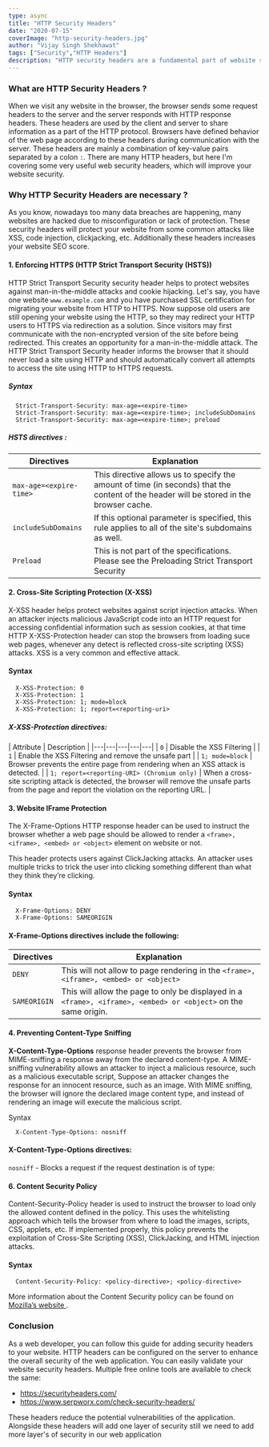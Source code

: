 ```yaml
---
type: async
title: "HTTP Security Headers"
date: "2020-07-15"
coverImage: "http-security-headers.jpg"
author: "Vijay Singh Shekhawat"
tags: ["Security","HTTP Headers"]
description: "HTTP security headers are a fundamental part of website security. Upon implementation, they protect you against the types of attacks that your site is most likely to come across. These headers protect against XSS, code injection, clickjacking, etc. This article explains most commonly used HTTP headers in context to application security"
---
```


### What are HTTP Security Headers ? 

When we visit any website in the browser, the browser sends some request headers to the server and the server responds with HTTP response headers. These headers are used by the client and server to share information as a part of the HTTP protocol. Browsers have defined behavior of the web page according to these headers during communication with the server. These headers are mainly a combination of key-value pairs separated by a colon `:`. There are many HTTP headers, but here I'm covering some very useful web security headers, which will improve your website security. 

### Why HTTP Security Headers are necessary ? 
As you know, nowadays too many data breaches are happening, many websites are hacked due to misconfiguration or lack of protection. These security headers will protect your website from some common attacks like XSS, code injection, clickjacking, etc. Additionally these headers increases your website SEO score.

#### 1. Enforcing HTTPS (HTTP Strict Transport Security (HSTS))
HTTP Strict Transport Security security header helps to protect websites against man-in-the-middle attacks and cookie hijacking. Let's say, you have one website `www.example.com` and you have purchased SSL certification for migrating your website from HTTP to HTTPS. Now suppose old users are still opening your website using the HTTP, so they may redirect your HTTP users to HTTPS via redirection as a solution. Since visitors may first communicate with the non-encrypted version of the site before being redirected. This creates an opportunity for a man-in-the-middle attack. The HTTP Strict Transport Security header informs the browser that it should never load a site using HTTP and should automatically convert all attempts to access the site using HTTP to HTTPS requests.

##### Syntax
  ```
    Strict-Transport-Security: max-age=<expire-time>
    Strict-Transport-Security: max-age=<expire-time>; includeSubDomains
    Strict-Transport-Security: max-age=<expire-time>; preload
  ```
##### HSTS directives :

|  Directives | Explanation   |  
|---|---|
|`max-age=<expire-time>` | This directive allows us to specify the amount of time (in seconds) that the content of the header will be stored in the browser cache. |
| `includeSubDomains`  | If this optional parameter is specified, this rule applies to all of the site's subdomains as well. | 
|  `Preload` | This is not part of the specifications. Please see the Preloading Strict Transport Security | 

#### 2. Cross-Site Scripting Protection (X-XSS)
X-XSS header helps protect websites against script injection attacks. When an attacker injects malicious JavaScript code into an HTTP request for accessing confidential information such as session cookies, at that time HTTP X-XSS-Protection header can stop the browsers from loading suce web pages, whenever any detect is reflected cross-site scripting (XSS) attacks. XSS is a very common and effective attack.

#### Syntax
  ```
    X-XSS-Protection: 0 
    X-XSS-Protection: 1 
    X-XSS-Protection: 1; mode=block 
    X-XSS-Protection: 1; report=<reporting-uri>
  ```
##### X-XSS-Protection directives:

| Attribute | Description |
|---|---|---|---|---|
| `0`  |  Disable the XSS Filtering | 
| `1`  |  Enable the XSS Filtering and remove the unsafe part | 
| `1; mode=block`  |  Browser prevents the entire page from rendering when an XSS attack is detected. | 
| `1; report=<reporting-URI> (Chromium only)`  | When a cross-site scripting attack is detected, the browser will remove the unsafe parts from the page and report the violation on the reporting URL. |  

#### 3. Website IFrame Protection
The X-Frame-Options HTTP response header can be used to instruct the browser whether a web page should be allowed to render a `<frame>, <iframe>, <embed> or <object>`  element on website or not.

This header protects users against ClickJacking attacks. An attacker uses multiple tricks to trick the user into clicking something different than what they think they’re clicking.

#### Syntax
  ```
    X-Frame-Options: DENY 
    X-Frame-Options: SAMEORIGIN
  ```
#### X-Frame-Options directives include the following:

|  Directives | Explanation   |  
|---|---|
|`DENY` |  This will not allow to page rendering in the `<frame>, <iframe>, <embed> or <object>`|
| `SAMEORIGIN` | This will allow the page to only be displayed in a `<frame>, <iframe>, <embed> or <object>` on the same origin. | 

#### 4. Preventing Content-Type Sniffing
**X-Content-Type-Options** response header prevents the browser from MIME-sniffing a response away from the declared content-type. A MIME-sniffing vulnerability allows an attacker to inject a malicious resource, such as a malicious executable script, Suppose an attacker changes the response for an innocent resource, such as an image. With MIME sniffing, the browser will ignore the declared image content type, and instead of rendering an image will execute the malicious script. 
 
Syntax 
  ``` 
    X-Content-Type-Options: nosniff 
  ```

#### X-Content-Type-Options directives:
  
`nosniff` - Blocks a request if the request destination is of type:


#### 6. Content Security Policy
Content-Security-Policy header is used to instruct the browser to load only the allowed content defined in the policy. This uses the whitelisting approach which tells the browser from where to load the images, scripts, CSS, applets, etc. If implemented properly, this policy prevents the exploitation of Cross-Site Scripting (XSS), ClickJacking, and HTML injection attacks.

#### Syntax
  ```
    Content-Security-Policy: <policy-directive>; <policy-directive>
  ```
More information about the Content Security policy can be found on  [Mozilla’s website ](https://developer.mozilla.org/en-US/docs/Web/HTTP/Headers/Content-Security-Policy).

  
### Conclusion
As a web developer, you can follow this guide for adding security headers to your website. HTTP headers can be configured on the server to enhance the overall security of the web application. You can easily validate your website security headers. Multiple free online tools are available to check the same:
  - https://securityheaders.com/
  - https://www.serpworx.com/check-security-headers/ 

These headers reduce the potential vulnerabilities of the application. Alongside these headers will add one layer of security still we need to add more layer's of security in our web application  


